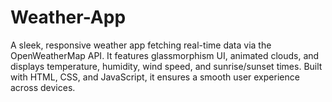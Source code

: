# Weather-App
A sleek, responsive weather app fetching real-time data via the OpenWeatherMap API. It features glassmorphism UI, animated clouds, and displays temperature, humidity, wind speed, and sunrise/sunset times. Built with HTML, CSS, and JavaScript, it ensures a smooth user experience across devices.
